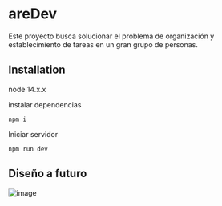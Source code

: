 # areDev

Este proyecto busca solucionar el problema de organización y establecimiento de tareas en un gran grupo de personas.

## Installation

node 14.x.x

instalar dependencias
```
npm i
```

Iniciar servidor
```
npm run dev
```

## Diseño a futuro



![image](https://user-images.githubusercontent.com/68122306/123351728-64675f80-d523-11eb-8360-3f238c640e89.png)
